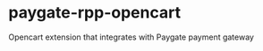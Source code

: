paygate-rpp-opencart
====================

Opencart extension that integrates with Paygate payment gateway
